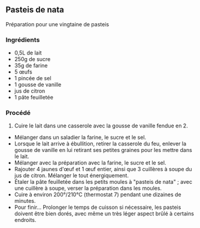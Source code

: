 ## Pasteis de nata

Préparation pour une vingtaine de pasteis

### Ingrédients

* 0,5L de lait
* 250g de sucre
* 35g de farine
* 5 œufs
* 1 pincée de sel
* 1 gousse de vanille
* jus de citron
* 1 pâte feuilletée

### Procédé

1. Cuire le lait dans une casserole avec la gousse de vanille fendue en 2.
- Mélanger dans un saladier la farine, le sucre et le sel.
- Lorsque le lait arrive à ébullition, retirer la casserole du feu, enlever la gousse de vanille en lui retirant ses petites graines pour les mettre dans le lait.
- Mélanger avec la préparation avec la farine, le sucre et le sel.
- Rajouter 4 jaunes d'œuf et 1 œuf entier, ainsi que 3 cuillères à soupe du jus de citron. Mélanger le tout énergiquement.
- Étaler la pâte feuilletée dans les petits moules à "pasteis de nata" ; avec une cuillère à soupe, verser la préparation dans les moules.
- Cuire à environ 200°/210°C (thermostat 7) pendant une dizaines de minutes.
- Pour finir... Prolonger le temps de cuisson si nécessaire, les pasteis doivent être bien dorés, avec même un très léger aspect brûlé à certains endroits.
